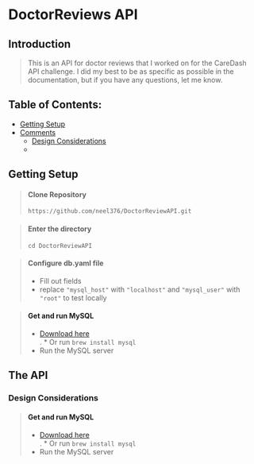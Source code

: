 # DoctorReviews API

## Introduction

> This is an API for doctor reviews that I worked on for the CareDash API challenge. I did my best to be as specific as possible in the documentation, but if you have any questions, let me know. 

## Table of Contents:
* [Getting Setup](#setup)
* [Comments](#Comments) <br />
	* [Design Considerations](#design)
    *

<a name="setup" />

## Getting Setup

> #### Clone Repository
>  ```https://github.com/neel376/DoctorReviewAPI.git```

> #### Enter the directory
>  ```cd DoctorReviewAPI```


> #### Configure db.yaml file
> 	* Fill out fields
> 	* replace ``"mysql_host"`` with ``"localhost"`` and ``"mysql_user"`` with ``"root"`` to test locally <br/>



> #### Get and run MySQL
>	* [Download here](https://dev.mysql.com/downloads/) <br />
>.  * Or run ```brew install mysql```
>	* Run the MySQL server <br />



<a name="Comments" />

## The API

### Design Considerations
> #### Get and run MySQL
>	* [Download here](https://dev.mysql.com/downloads/) <br />
>.  * Or run ```brew install mysql```
>	* Run the MySQL server <br />


